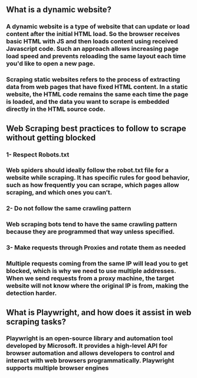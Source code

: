 ## What is a dynamic website?
### A dynamic website is a type of website that can update or load content after the initial HTML load. So the browser receives basic HTML with JS and then loads content using received Javascript code. Such an approach allows increasing page load speed and prevents reloading the same layout each time you'd like to open a new page.

### Scraping static websites refers to the process of extracting data from web pages that have fixed HTML content. In a static website, the HTML code remains the same each time the page is loaded, and the data you want to scrape is embedded directly in the HTML source code.

## Web Scraping best practices to follow to scrape without getting blocked
### 1- Respect Robots.txt
### Web spiders should ideally follow the robot.txt file for a website while scraping. It has specific rules for good behavior, such as how frequently you can scrape, which pages allow scraping, and which ones you can’t. 
### 2- Do not follow the same crawling pattern
### Web scraping bots tend to have the same crawling pattern because they are programmed that way unless specified. 
### 3- Make requests through Proxies and rotate them as needed
### Multiple requests coming from the same IP will lead you to get blocked, which is why we need to use multiple addresses. When we send requests from a proxy machine, the target website will not know where the original IP is from, making the detection harder.

## What is Playwright, and how does it assist in web scraping tasks? 
### Playwright is an open-source library and automation tool developed by Microsoft. It provides a high-level API for browser automation and allows developers to control and interact with web browsers programmatically. Playwright supports multiple browser engines